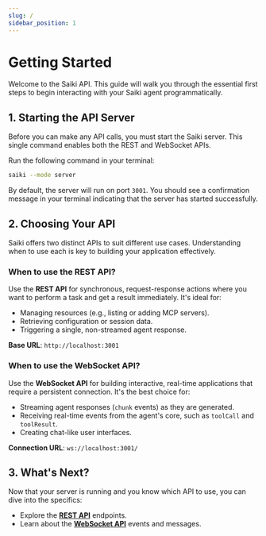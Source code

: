 ```yaml
---
slug: /
sidebar_position: 1
---
```


# Getting Started

Welcome to the Saiki API. This guide will walk you through the essential first steps to begin interacting with your Saiki agent programmatically.

## 1. Starting the API Server

Before you can make any API calls, you must start the Saiki server. This single command enables both the REST and WebSocket APIs.

Run the following command in your terminal:

```bash
saiki --mode server
```

By default, the server will run on port `3001`. You should see a confirmation message in your terminal indicating that the server has started successfully.

## 2. Choosing Your API

Saiki offers two distinct APIs to suit different use cases. Understanding when to use each is key to building your application effectively.

### When to use the REST API?
Use the **REST API** for synchronous, request-response actions where you want to perform a task and get a result immediately. It's ideal for:
-   Managing resources (e.g., listing or adding MCP servers).
-   Retrieving configuration or session data.
-   Triggering a single, non-streamed agent response.

**Base URL**: `http://localhost:3001`

### When to use the WebSocket API?
Use the **WebSocket API** for building interactive, real-time applications that require a persistent connection. It's the best choice for:
-   Streaming agent responses (`chunk` events) as they are generated.
-   Receiving real-time events from the agent's core, such as `toolCall` and `toolResult`.
-   Creating chat-like user interfaces.

**Connection URL**: `ws://localhost:3001/`

## 3. What's Next?

Now that your server is running and you know which API to use, you can dive into the specifics:

-   Explore the **[REST API](./rest/conversation.md)** endpoints.
-   Learn about the **[WebSocket API](./websocket.md)** events and messages. 